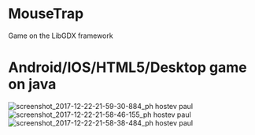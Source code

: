 # MouseTrap
Game on the LibGDX framework

# Android/IOS/HTML5/Desktop game on java

![screenshot_2017-12-22-21-59-30-884_ph hostev paul](https://user-images.githubusercontent.com/13569440/34311074-e3c880d0-e763-11e7-89e5-1b0e09e5943a.png)
![screenshot_2017-12-22-21-58-46-155_ph hostev paul](https://user-images.githubusercontent.com/13569440/34311073-e3acb6e8-e763-11e7-8822-141e5821cbb9.png)
![screenshot_2017-12-22-21-58-38-484_ph hostev paul](https://user-images.githubusercontent.com/13569440/34311072-e3909b02-e763-11e7-889b-e6083473e0c1.png)